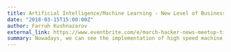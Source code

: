 ```yaml
---
title: Artificial Intelligence/Machine Learning - New Level of Business Intelligence
date: "2018-03-15T15:00:00Z"
author: Farruh Kushnazarov
external_link: https://www.eventbrite.com/e/march-hacker-news-meetup-tickets-43588110211
summary: Nowadays, we can see the implementation of high speed machine learning in all areas of society, such as trading, factoring, security, services and others. Everyday we can see different examples of AI/ML’s implementation in journal publications, in TV shows and on the Internet. We will analyze the pitfalls and possible obstacles in the implementation of AI/ML in BL through different examples
---
```

